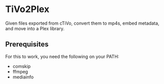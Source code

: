 # TiVo2Plex

Given files exported from cTiVo, convert them to mp4s, embed metadata, and move into a Plex library.

## Prerequisites

For this to work, you need the following on your PATH:

* comskip
* ffmpeg
* mediainfo